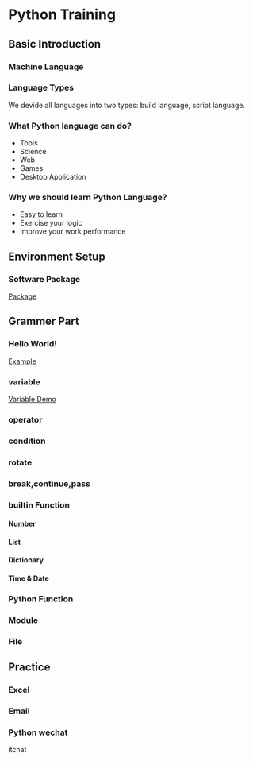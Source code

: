 # Python Training

## Basic Introduction
### Machine Language

### Language Types
We devide all languages into two types: build language, script language.

### What Python language can do?
- Tools
- Science 
- Web
- Games
- Desktop Application

### Why we should learn Python Language?
- Easy to learn
- Exercise your logic
- Improve your work performance

## Environment Setup
### Software Package
[Package](https://www.python.org/downloads/release/python-370/)


## Grammer Part

### Hello World!
[Example](./example/helloworld.md)

### variable
[Variable Demo](./example/variable.md)

### operator

### condition

### rotate

### break,continue,pass

### builtin Function

#### Number

#### List

#### Dictionary

#### Time & Date

### Python Function

### Module

### File


## Practice
### Excel
### Email
### Python wechat
itchat